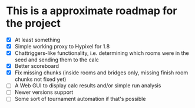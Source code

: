 # This is a approximate roadmap for the project

- [x] At least something
- [x] Simple working proxy to Hypixel for 1.8
- [x] Chattriggers-like functionality, i.e. determining which rooms were in the seed and sending them to the calc
- [x] Better scoreboard
- [x] Fix missing chunks (inside rooms and bridges only, missing finish room chunks not fixed yet)
- [ ] A Web GUI to display calc results and/or simple run analysis
- [ ] Newer versions support
- [ ] Some sort of tournament automation if that's possible
